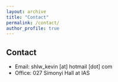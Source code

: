 ```yaml
---
layout: archive
title: "Contact"
permalink: /contact/
author_profile: true
---
```


## Contact

* Email: shlw_kevin [at] hotmail [dot] com
* Office: 027 Simonyi Hall at IAS

